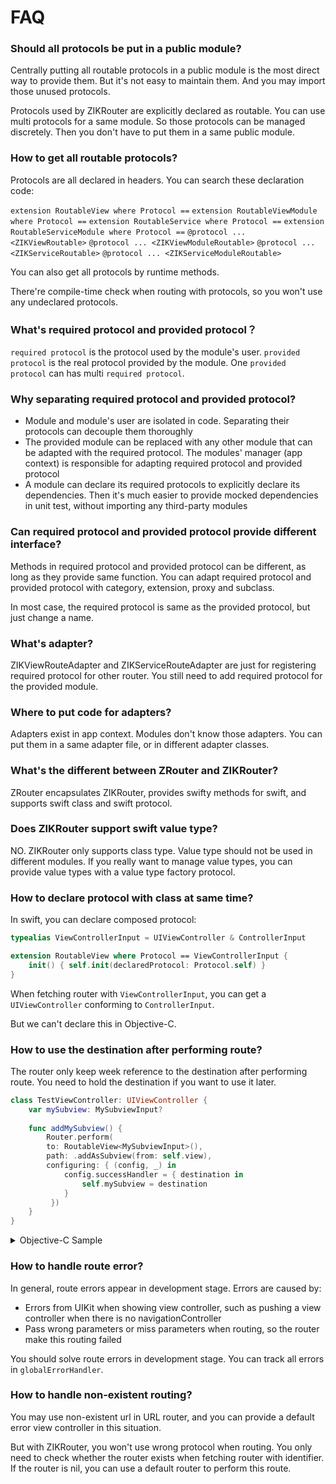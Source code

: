 # FAQ

### Should all protocols be put in a public module?

Centrally putting all routable protocols in a public module is the most direct  way to provide them. But it's not easy to maintain them. And you may import those unused protocols.

Protocols used by ZIKRouter are explicitly declared as routable. You can use multi protocols for a same module. So those protocols can be managed discretely. Then you don't have to put them in a same public module.

### How to get all routable protocols?

Protocols are all declared in headers. You can search these declaration code:

`extension RoutableView where Protocol ==`
`extension RoutableViewModule where Protocol ==`
`extension RoutableService where Protocol ==`
`extension RoutableServiceModule where Protocol ==`
`@protocol ... <ZIKViewRoutable>`
`@protocol ... <ZIKViewModuleRoutable>`
`@protocol ... <ZIKServiceRoutable>`
`@protocol ... <ZIKServiceModuleRoutable>`

You can also get all protocols by runtime methods.

There're compile-time check when routing with protocols, so you won't use any undeclared protocols.

### What's required protocol and provided protocol？

`required protocol` is the protocol used by the module's user. `provided protocol` is the real protocol provided by the module. One `provided protocol` can has multi `required protocol`.

### Why separating required protocol and provided protocol?

* Module and module's user are isolated in code. Separating their protocols can decouple them thoroughly
* The provided module can be replaced with any other module that can be adapted with the required protocol. The modules' manager (app context) is responsible for adapting required protocol and provided protocol
* A module can declare its required protocols to explicitly declare its dependencies. Then it's much easier to provide mocked dependencies in unit test, without importing any third-party modules

### Can required protocol and provided protocol provide different interface?

Methods in required protocol and provided protocol can be different, as long as they provide same function. You can adapt required protocol and provided protocol with category, extension, proxy and subclass.

In most case, the required protocol is same as the provided protocol, but just change a name.

### What's adapter?

ZIKViewRouteAdapter and ZIKServiceRouteAdapter are just for registering required protocol for other router. You still need to add required protocol for the provided module.

### Where to put code for adapters?

Adapters exist in app context. Modules don't know those adapters. You can put them in a same adapter file, or in different adapter classes.

### What's the different between ZRouter and ZIKRouter?

ZRouter encapsulates ZIKRouter, provides swifty methods for swift, and supports swift class and swift protocol.

### Does ZIKRouter support swift value type?

NO. ZIKRouter only supports class type. Value type should not be used in different modules. If you really want to manage value types, you can provide value types with a value type factory protocol.

### How to declare protocol with class at same time?

In swift, you can declare composed protocol:

```swift
typealias ViewControllerInput = UIViewController & ControllerInput

extension RoutableView where Protocol == ViewControllerInput {
    init() { self.init(declaredProtocol: Protocol.self) }
}
```

When fetching router with `ViewControllerInput`, you can get a `UIViewController` conforming to `ControllerInput`.

But we can't declare this in Objective-C.

### How to use the destination after performing route?

The router only keep week reference to the destination after performing route. You need to hold the destination if you want to use it later.

```swift
class TestViewController: UIViewController {
	var mySubview: MySubviewInput?
	
	func addMySubview() {
        Router.perform(
        to: RoutableView<MySubviewInput>(),
        path: .addAsSubview(from: self.view),
        configuring: { (config, _) in
            config.successHandler = { destination in
                self.mySubview = destination
            }
    	 })
	}
}
```

<details><summary>Objective-C Sample</summary>
  
```objectivec
@interface TestViewController: UIViewController
@property (nonatomic, strong) UIView<MySubviewInput> *mySubview;
@end
@implementation TestViewController

- (void)addMySubview {
    [ZIKRouterToView(MySubviewInput) performPath:ZIKViewRoutePath.addAsSubviewFrom(self.view) configuring:^(ZIKViewRouteConfiguration *config) {
        config.successHandler = ^(id<MySubviewInput> destination) {
            self.mySubview = destination;
        };
    }];
}

@end
```

</details>

### How to handle route error?

In general, route errors appear in development stage. Errors are caused by:

* Errors from UIKit when showing view controller, such as pushing a view controller when there is no navigationController
* Pass wrong parameters or miss parameters when routing, so the router make this routing failed

You should solve route errors in development stage. You can track all errors in `globalErrorHandler`.

### How to handle non-existent routing?

You may use non-existent url in URL router, and you can provide a default error view controller in this situation.

But with ZIKRouter, you won't use wrong protocol when routing. You only need to check whether the router exists when fetching router with identifier. If the router is nil, you can use a default router to perform this route.